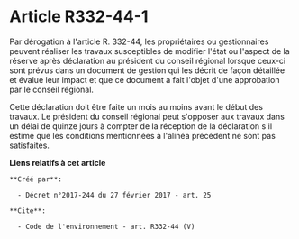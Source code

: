 # Article R332-44-1

Par dérogation à l'article R. 332-44, les propriétaires ou gestionnaires peuvent réaliser les travaux susceptibles de
modifier l'état ou l'aspect de la réserve après déclaration au président du conseil régional lorsque ceux-ci sont prévus dans
un document de gestion qui les décrit de façon détaillée et évalue leur impact et que ce document a fait l'objet d'une
approbation par le conseil régional. 

Cette déclaration doit être faite un mois au moins avant le début des travaux. Le président du conseil régional peut
s'opposer aux travaux dans un délai de quinze jours à compter de la réception de la déclaration s'il estime que les
conditions mentionnées à l'alinéa précédent ne sont pas satisfaites.

**Liens relatifs à cet article**

	**Créé par**:

	  - Décret n°2017-244 du 27 février 2017 - art. 25

	**Cite**:

	  - Code de l'environnement - art. R332-44 (V)
